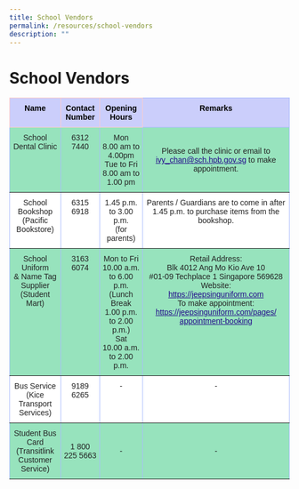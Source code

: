 ```yaml
---
title: School Vendors
permalink: /resources/school-vendors
description: ""
---
```

School Vendors
==============

<style type="text/css">
.tg  {border-collapse:collapse;border-color:#aabcfe;border-spacing:0;}
.tg td{background-color:#e8edff;border-color:#aabcfe;border-style:solid;border-width:1px;color:#669;
  font-family:Arial, sans-serif;font-size:14px;overflow:hidden;padding:10px 5px;word-break:normal;}
.tg th{background-color:#b9c9fe;border-color:#aabcfe;border-style:solid;border-width:1px;color:#039;
  font-family:Arial, sans-serif;font-size:14px;font-weight:normal;overflow:hidden;padding:10px 5px;word-break:normal;}
.tg .tg-k8z9{background-color:#cbcefb;border-color:inherit;color:#000000;font-weight:bold;text-align:center;vertical-align:top}
.tg .tg-su6w{background-color:#97E3BD;border-color:inherit;color:#222;text-align:center;vertical-align:middle}
.tg .tg-bjp3{background-color:#cbcefb;border-color:#ffccc9;color:#000000;font-weight:bold;text-align:center;vertical-align:top}
.tg .tg-ll8o{background-color:#97E3BD;border-color:inherit;color:#222;text-align:center;vertical-align:top}
.tg .tg-gct1{background-color:#FFF;border-color:inherit;color:#222;text-align:center;vertical-align:top}
</style>
<table class="tg">
<thead>
  <tr>
    <th class="tg-bjp3">Name</th>
    <th class="tg-bjp3">Contact Number</th>
    <th class="tg-bjp3">Opening Hours<br></th>
    <th class="tg-k8z9">Remarks</th>
  </tr>
</thead>
<tbody>
  <tr>
    <td class="tg-ll8o">School Dental Clinic</td>
    <td class="tg-ll8o">6312 7440</td>
    <td class="tg-ll8o">Mon<br>8.00 am to 4.00pm<br>Tue to Fri<br>8.00 am to 1.00 pm</td>
    <td class="tg-su6w"><span style="color:#222;background-color:#97E3BD">Please call the clinic or email to</span> <a href="mailto:ivy_chan@sch.hpb.gov.sg"><span style="font-weight:500;text-decoration:underline;color:#21088A">ivy_chan@sch.hpb.gov.sg</span></a><span style="color:#222;background-color:#97E3BD"> to make appointment.</span> <br></td>
  </tr>
  <tr>
    <td class="tg-gct1">School Bookshop<br>(Pacific Bookstore)</td>
    <td class="tg-gct1">6315 6918</td>
    <td class="tg-gct1">1.45 p.m. to 3.00 p.m.<br>(for parents)</td>
    <td class="tg-gct1">Parents / Guardians are to come in after 1.45 p.m. to purchase items from the bookshop.</td>
  </tr>
  <tr>
    <td class="tg-ll8o">School Uniform<br>&amp; Name Tag Supplier<br>(Student Mart)</td>
    <td class="tg-ll8o">3163 6074 </td>
    <td class="tg-ll8o"> Mon to Fri<br>10.00 a.m. to 6.00 p.m.<br>(Lunch Break<br>1.00 p.m. to 2.00 p.m.)<br>Sat<br>10.00 a.m. to 2.00 p.m.</td>
    <td class="tg-ll8o">Retail Address:<br>Blk 4012 Ang Mo Kio Ave 10<br>#01-09 Techplace 1  Singapore 569628<br>Website:<br><a href="https://jeepsinguniform.com/"><span style="font-weight:500;text-decoration:underline;color:#21088A;background-color:initial">https://jeepsinguniform.com</span></a><br><span style="color:#222;background-color:#97E3BD">To make appointment:</span><br><a href="https://jeepsinguniform.com/pages/appointment-booking"><span style="font-weight:500;text-decoration:underline;color:#21088A;background-color:initial">https://jeepsinguniform.com/pages/</span></a><br><a href="https://jeepsinguniform.com/pages/appointment-booking"><span style="font-weight:500;text-decoration:underline;color:#21088A;background-color:initial">appointment-booking</span></a><br></td>
  </tr>
  <tr>
    <td class="tg-gct1"> Bus Service<br>(Kice Transport Services)</td>
    <td class="tg-gct1"> 9189 6265</td>
    <td class="tg-gct1">- </td>
    <td class="tg-gct1">- </td>
  </tr>
  <tr>
    <td class="tg-su6w"><span style="color:#222;background-color:#97E3BD">Student Bus Card</span><br><span style="color:#222;background-color:#97E3BD">(Transitlink Customer Service) </span></td>
    <td class="tg-su6w"><span style="color:#222;background-color:#97E3BD"> 1 800 225 5663</span></td>
    <td class="tg-su6w"><span style="color:#222;background-color:#97E3BD"> -</span></td>
    <td class="tg-su6w"><span style="color:#222;background-color:#97E3BD"> -</span></td>
  </tr>
</tbody>
</table>